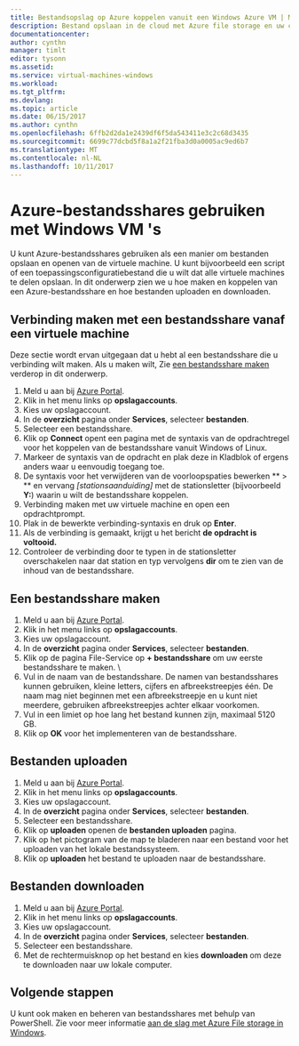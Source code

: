 ```yaml
---
title: Bestandsopslag op Azure koppelen vanuit een Windows Azure VM | Microsoft Docs
description: Bestand opslaan in de cloud met Azure file storage en uw cloud-bestandsshare koppelen vanuit Azure een virtuele machine (VM).
documentationcenter: 
author: cynthn
manager: timlt
editor: tysonn
ms.assetid: 
ms.service: virtual-machines-windows
ms.workload: 
ms.tgt_pltfrm: 
ms.devlang: 
ms.topic: article
ms.date: 06/15/2017
ms.author: cynthn
ms.openlocfilehash: 6ffb2d2da1e2439df6f5da543411e3c2c68d3435
ms.sourcegitcommit: 6699c77dcbd5f8a1a2f21fba3d0a0005ac9ed6b7
ms.translationtype: MT
ms.contentlocale: nl-NL
ms.lasthandoff: 10/11/2017
---
```

# <a name="use-azure-file-shares-with-windows-vms"></a>Azure-bestandsshares gebruiken met Windows VM 's 

U kunt Azure-bestandsshares gebruiken als een manier om bestanden opslaan en openen van de virtuele machine. U kunt bijvoorbeeld een script of een toepassingsconfiguratiebestand die u wilt dat alle virtuele machines te delen opslaan. In dit onderwerp zien we u hoe maken en koppelen van een Azure-bestandsshare en hoe bestanden uploaden en downloaden.

## <a name="connect-to-a-file-share-from-a-vm"></a>Verbinding maken met een bestandsshare vanaf een virtuele machine

Deze sectie wordt ervan uitgegaan dat u hebt al een bestandsshare die u verbinding wilt maken. Als u maken wilt, Zie [een bestandsshare maken](#create-a-file-share) verderop in dit onderwerp.

1. Meld u aan bij [Azure Portal](https://portal.azure.com).
2. Klik in het menu links op **opslagaccounts**.
3. Kies uw opslagaccount.
4. In de **overzicht** pagina onder **Services**, selecteer **bestanden**.
5. Selecteer een bestandsshare.
6. Klik op **Connect** opent een pagina met de syntaxis van de opdrachtregel voor het koppelen van de bestandsshare vanuit Windows of Linux.
7. Markeer de syntaxis van de opdracht en plak deze in Kladblok of ergens anders waar u eenvoudig toegang toe. 
8. De syntaxis voor het verwijderen van de voorloopspaties bewerken ** > ** en vervang *[stationsaanduiding]* met de stationsletter (bijvoorbeeld **Y:**) waarin u wilt de bestandsshare koppelen.
8. Verbinding maken met uw virtuele machine en open een opdrachtprompt.
9. Plak in de bewerkte verbinding-syntaxis en druk op **Enter**.
10. Als de verbinding is gemaakt, krijgt u het bericht **de opdracht is voltooid.**
11. Controleer de verbinding door te typen in de stationsletter overschakelen naar dat station en typ vervolgens **dir** om te zien van de inhoud van de bestandsshare.



## <a name="create-a-file-share"></a>Een bestandsshare maken 
1. Meld u aan bij [Azure Portal](https://portal.azure.com).
2. Klik in het menu links op **opslagaccounts**.
3. Kies uw opslagaccount.
4. In de **overzicht** pagina onder **Services**, selecteer **bestanden**.
5. Klik op de pagina File-Service op **+ bestandsshare** om uw eerste bestandsshare te maken. \
6. Vul in de naam van de bestandsshare. De namen van bestandsshares kunnen gebruiken, kleine letters, cijfers en afbreekstreepjes één. De naam mag niet beginnen met een afbreekstreepje en u kunt niet meerdere, gebruiken afbreekstreepjes achter elkaar voorkomen. 
7. Vul in een limiet op hoe lang het bestand kunnen zijn, maximaal 5120 GB.
8. Klik op **OK** voor het implementeren van de bestandsshare.
   
## <a name="upload-files"></a>Bestanden uploaden
1. Meld u aan bij [Azure Portal](https://portal.azure.com).
2. Klik in het menu links op **opslagaccounts**.
3. Kies uw opslagaccount.
4. In de **overzicht** pagina onder **Services**, selecteer **bestanden**.
5. Selecteer een bestandsshare.
6. Klik op **uploaden** openen de **bestanden uploaden** pagina.
7. Klik op het pictogram van de map te bladeren naar een bestand voor het uploaden van het lokale bestandssysteem.   
8. Klik op **uploaden** het bestand te uploaden naar de bestandsshare.

## <a name="download-files"></a>Bestanden downloaden
1. Meld u aan bij [Azure Portal](https://portal.azure.com).
2. Klik in het menu links op **opslagaccounts**.
3. Kies uw opslagaccount.
4. In de **overzicht** pagina onder **Services**, selecteer **bestanden**.
5. Selecteer een bestandsshare.
6. Met de rechtermuisknop op het bestand en kies **downloaden** om deze te downloaden naar uw lokale computer.
   

## <a name="next-steps"></a>Volgende stappen

U kunt ook maken en beheren van bestandsshares met behulp van PowerShell. Zie voor meer informatie [aan de slag met Azure File storage in Windows](../../storage/files/storage-dotnet-how-to-use-files.md).
